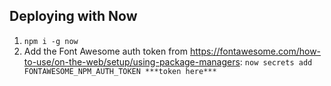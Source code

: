 ## Deploying with Now

1. `npm i -g now`
1. Add the Font Awesome auth token from https://fontawesome.com/how-to-use/on-the-web/setup/using-package-managers:
   `now secrets add FONTAWESOME_NPM_AUTH_TOKEN ***token here***`

